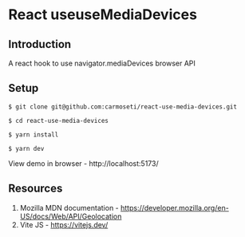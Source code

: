 # React useuseMediaDevices

## Introduction
A react hook to use navigator.mediaDevices browser API

## Setup
```shell
$ git clone git@github.com:carmoseti/react-use-media-devices.git

$ cd react-use-media-devices

$ yarn install

$ yarn dev
```
View demo in browser - http://localhost:5173/

## Resources
1. Mozilla MDN documentation - https://developer.mozilla.org/en-US/docs/Web/API/Geolocation
2. Vite JS - https://vitejs.dev/
